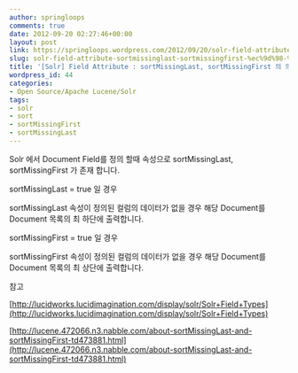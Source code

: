 ```yaml
---
author: springloops
comments: true
date: 2012-09-20 02:27:46+00:00
layout: post
link: https://springloops.wordpress.com/2012/09/20/solr-field-attribute-sortmissinglast-sortmissingfirst-%ec%9d%98-%ec%9d%98%eb%af%b8/
slug: solr-field-attribute-sortmissinglast-sortmissingfirst-%ec%9d%98-%ec%9d%98%eb%af%b8
title: '[Solr] Field Attribute : sortMissingLast, sortMissingFirst 의 의미'
wordpress_id: 44
categories:
- Open Source/Apache Lucene/Solr
tags:
- solr
- sort
- sortMissingFirst
- sortMissingLast
---
```


Solr 에서 Document Field를 정의 할때 속성으로 sortMissingLast, sortMissingFirst 가 존재 합니다.

  


sortMissingLast = true 일 경우

  


sortMissingLast 속성이 정의된 컬럼의 데이터가 없을 경우 해당 Document를 Document 목록의 최 하단에 출력합니다.

  


sortMissingFirst = true 일 경우

  


sortMissingFirst 속성이 정의된 컬럼의 데이터가 없을 경우 해당 Document를 Document 목록의 최 상단에 출력합니다.

  


  


참고

[http://lucidworks.lucidimagination.com/display/solr/Solr+Field+Types](http://lucidworks.lucidimagination.com/display/solr/Solr+Field+Types)

[http://lucene.472066.n3.nabble.com/about-sortMissingLast-and-sortMissingFirst-td473881.html](http://lucene.472066.n3.nabble.com/about-sortMissingLast-and-sortMissingFirst-td473881.html)
